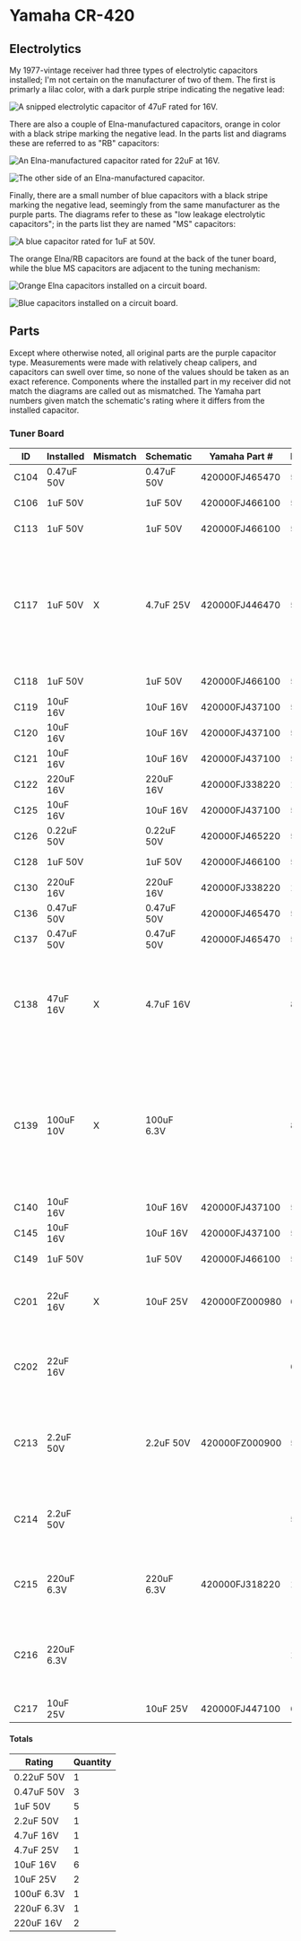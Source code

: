 # Yamaha CR-420

## Electrolytics

My 1977-vintage receiver had three types of electrolytic capacitors installed; I'm not certain on the manufacturer of two of them. The first is primarly a lilac color, with a dark purple stripe indicating the negative lead:

![A snipped electrolytic capacitor of 47uF rated for 16V.](img/capacitors/standard_purple.jpeg)

There are also a couple of Elna-manufactured capacitors, orange in color with a black stripe marking the negative lead. In the parts list and diagrams these are referred to as "RB" capacitors:

![An Elna-manufactured capacitor rated for 22uF at 16V.](img/capacitors/elna_RB_1.jpeg)

![The other side of an Elna-manufactured capacitor.](img/capacitors/elna_RB_2.jpeg)

Finally, there are a small number of blue capacitors with a black stripe marking the negative lead, seemingly from the same manufacturer as the purple parts. The diagrams refer to these as "low leakage electrolytic capacitors"; in the parts list they are named "MS" capacitors:

![A blue capacitor rated for 1uF at 50V.](img/capacitors/blue_MS.jpeg)

The orange Elna/RB capacitors are found at the back of the tuner board, while the blue MS capacitors are adjacent to the tuning mechanism:

![Orange Elna capacitors installed on a circuit board.](img/capacitors/elna_RB_tuner_locations.jpeg)

![Blue capacitors installed on a circuit board.](img/capacitors/MS_tuner_locations.jpeg)

## Parts

Except where otherwise noted, all original parts are the purple capacitor type. Measurements were made with relatively cheap calipers, and capacitors can swell over time, so none of the values should be taken as an exact reference. Components where the installed part in my receiver did not match the diagrams are called out as mismatched. The Yamaha part numbers given match the schematic's rating where it differs from the installed capacitor.

### Tuner Board

ID | Installed | Mismatch | Schematic | Yamaha Part # | Diameter | Replacement | Notes
--- | --- | --- | --- | --- | --- | --- | ---
C104 | 0.47uF 50V | | 0.47uF 50V | 420000FJ465470 | 5.25 | Nichicon UVP1HR47MDD
C106 | 1uF 50V | | 1uF 50V | 420000FJ466100 | 5.25 | Nichicon UDB1H010MPM
C113 | 1uF 50V | | 1uF 50V | 420000FJ466100 | 5.2 | Nichicon UDB1H010MPM
C117 | 1uF 50V | X | 4.7uF 25V | 420000FJ446470 | 5.2 | | Installed part appears to be a "MS" capacitor but is not marked as such in the diagrams
C118 | 1uF 50V | | 1uF 50V | 420000FJ466100 | 5.25 | Nichicon UDB1H010MPM
C119 | 10uF 16V | | 10uF 16V | 420000FJ437100 | 5.3 | Nichicon UPW1C100MDD
C120 | 10uF 16V | | 10uF 16V | 420000FJ437100 | 5.3 | Nichicon UPW1C100MDD
C121 | 10uF 16V | | 10uF 16V | 420000FJ437100 | 5.25 | Nichicon UPW1C100MDD
C122 | 220uF 16V | | 220uF 16V | 420000FJ338220 | 10.38
C125 | 10uF 16V | | 10uF 16V | 420000FJ437100 | 5.3 | Nichicon UPW1C100MDD
C126 | 0.22uF 50V | | 0.22uF 50V | 420000FJ465220 | 5.2
C128 | 1uF 50V | | 1uF 50V | 420000FJ466100 | 5.2 | Nichicon UDB1H010MPM
C130 | 220uF 16V | | 220uF 16V | 420000FJ338220 | 10.3
C136 | 0.47uF 50V | | 0.47uF 50V | 420000FJ465470 | 5.2 | Nichicon UVP1HR47MDD
C137 | 0.47uF 50V | | 0.47uF 50V | 420000FJ465470 | 5.2 | Nichicon UVP1HR47MDD
C138 | 47uF 16V | X | 4.7uF 16V | | 8.2 | Nichicon UES1C470MPM | Parts list has capacitors matching the installed part, but not the schematic
C139 | 100uF 10V | X | 100uF 6.3V | | 8.2 | Nichicon UES1A101MPM | The installed part has a higher voltage rating (not an issue); neither rating is found in the parts list
C140 | 10uF 16V | | 10uF 16V | 420000FJ437100 | 5.2 | Nichicon UPW1C100MDD
C145 | 10uF 16V | | 10uF 16V | 420000FJ437100 | 5.1 | Nichicon UPW1C100MDD
C149 | 1uF 50V | | 1uF 50V | 420000FJ466100 | 5.15 | Nichicon UDB1H010MPM
C201 | 22uF 16V | X | 10uF 25V | 420000FZ000980 | 6.3 | Nichicon UKT1C220MDD | Elna or "RB", right Phono input circuit
C202 | 22uF 16V | | | | 6.3 | Nichicon UKT1C220MDD | No spec on diagram, left Phono input circuit
C213 | 2.2uF 50V | | 2.2uF 50V | 420000FZ000900 | 5.2 | Nichicon UDB1H2R2MPM | Low leakage or "MS", right Phono input circuit
C214 | 2.2uF 50V | | | | 5.2 | Nichicon UDB1H2R2MPM | No spec on diagram, left Phono input circuit
C215 | 220uF 6.3V | | 220uF 6.3V | 420000FJ318220 | 10.2 | Nichicon UES0J221MPM | Right Phono input circuit to ground
C216 | 220uF 6.3V | | | | 10.3 | Nichicon UES0J221MPM | No spec on diagram, left Phono input circuit to ground
C217 | 10uF 25V | | 10uF 25V | 420000FJ447100 | 6.4

#### Totals

Rating | Quantity
--- | ---
0.22uF 50V | 1
0.47uF 50V | 3
1uF 50V | 5
2.2uF 50V | 1
4.7uF 16V | 1
4.7uF 25V | 1
10uF 16V | 6
10uF 25V | 2
100uF 6.3V | 1
220uF 6.3V | 1
220uF 16V | 2
